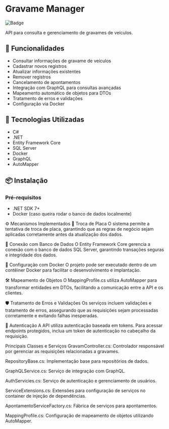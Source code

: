 # Gravame Manager

![Badge](https://img.shields.io/badge/status-em%20desenvolvimento-yellow)

API para consulta e gerenciamento de gravames de veículos.

## 📌 Funcionalidades
- Consultar informações de gravame de veículos
- Cadastrar novos registros
- Atualizar informações existentes
- Remover registros
- Cancelamento de apontamentos
- Integração com GraphQL para consultas avançadas
- Mapeamento automático de objetos para DTOs
- Tratamento de erros e validações
- Configuração via Docker

## 🚀 Tecnologias Utilizadas
- C#
- .NET
- Entity Framework Core
- SQL Server
- Docker
- GraphQL
- AutoMapper


## 📦 Instalação

### Pré-requisitos
- .NET SDK 7+
- Docker (caso queira rodar o banco de dados localmente)

⚙️ Mecanismos Implementados
🔄 Troca de Placa
O sistema permite a tentativa de troca de placa, garantindo que as regras de negócio sejam aplicadas corretamente antes da atualização dos dados.

🔗 Conexão com Banco de Dados
O Entity Framework Core gerencia a conexão com o banco de dados SQL Server, garantindo transações seguras e integridade dos dados.

🐳 Configuração com Docker
O projeto pode ser executado dentro de um contêiner Docker para facilitar o desenvolvimento e implantação.

🛠️ Mapeamento de Objetos
O MappingProfile.cs utiliza AutoMapper para transformar entidades em DTOs, facilitando a comunicação entre a API e os clientes.

🛡️ Tratamento de Erros e Validações
Os serviços incluem validações e tratamento de erros, assegurando que as requisições sejam processadas corretamente e evitando falhas inesperadas.

🔐 Autenticação
A API utiliza autenticação baseada em tokens. Para acessar endpoints protegidos, inclua um token de autenticação no cabeçalho da requisição.

 Principais Classes e Serviços
GravamController.cs: Controlador responsável por gerenciar as requisições relacionadas a gravames.

RepositoryBase.cs: Implementação base para repositórios de dados.

GraphQLService.cs: Serviço de integração com GraphQL.

AuthServicies.cs: Serviço de autenticação e gerenciamento de usuários.

ServiceExtensions.cs: Extensões para configuração de serviços no container de injeção de dependências.

ApontamentoServiceFactory.cs: Fábrica de serviços para apontamentos.

MappingProfile.cs: Configuração de mapeamento de objetos utilizando AutoMapper.
